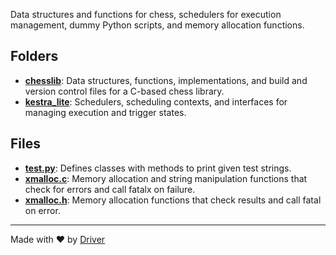 <!--------------------------------------------------------------------------------->
<!-- IMPORTANT: This file is auto-generated by Driver (https://driver.ai). -------->
<!-- Manual edits may be overwritten on future commits. --------------------------->
<!--------------------------------------------------------------------------------->

Data structures and functions for chess, schedulers for execution management, dummy Python scripts, and memory allocation functions.

## Folders
- **[chesslib](chesslib/README.md)**: Data structures, functions, implementations, and build and version control files for a C-based chess library.
- **[kestra_lite](kestra_lite/README.md)**: Schedulers, scheduling contexts, and interfaces for managing execution and trigger states.

## Files
- **[test.py](test.py.md)**: Defines classes with methods to print given test strings.
- **[xmalloc.c](xmalloc.c.md)**: Memory allocation and string manipulation functions that check for errors and call fatalx on failure.
- **[xmalloc.h](xmalloc.h.md)**: Memory allocation functions that check results and call fatal on error.

---
Made with ❤️ by [Driver](https://www.driver.ai/)